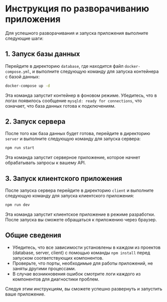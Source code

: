 # Инструкция по разворачиванию приложения

Для успешного разворачивания и запуска приложения выполните следующие шаги:

## 1. Запуск базы данных

Перейдите в директорию `database`, где находится файл `docker-compose.yml`, и выполните следующую команду для запуска контейнера с базой данных:

```bash
docker-compose up -d
```

Эта команда запустит контейнер в фоновом режиме. Убедитесь, что в логах появилось сообщение `mysqld: ready for connections`, что означает, что база данных готова к подключениям.

## 2. Запуск сервера

После того как база данных будет готова, перейдите в директорию `server` и выполните следующую команду для запуска сервера:

```bash
npm run start
```

Эта команда запустит серверное приложение, которое начнет обрабатывать запросы к вашему API.

## 3. Запуск клиентского приложения

После запуска сервера перейдите в директорию `client` и выполните следующую команду для запуска клиентского приложения:

```bash
npm run dev
```

Эта команда запустит клиентское приложение в режиме разработки. После запуска вы сможете обращаться к приложению через браузер.

## Общие сведения

- Убедитесь, что все зависимости установлены в каждом из проектов (database, server, client) с помощью команды `npm install` перед запуском соответствующих компонентов.
- Проверьте, что порты, необходимые для работы приложений, не заняты другими процессами.
- В случае возникновения ошибок смотрите логи каждого из компонентов для диагностики проблем.

Следуя этим инструкциям, вы сможете успешно развернуть и запустить ваше приложение.